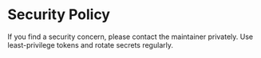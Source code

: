# Security Policy
If you find a security concern, please contact the maintainer privately.
Use least-privilege tokens and rotate secrets regularly.
